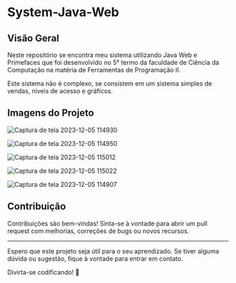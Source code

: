 # System-Java-Web

## Visão Geral

Neste repositório se encontra meu sistema utilizando Java Web e Primefaces que foi desenvolvido no 5° termo da faculdade de Ciência da Computação na matéria de Ferramentas de Programação II.

Este sistema não é complexo, se consistem em um sistema simples de vendas, niveis de acesso e gráficos.

## Imagens do Projeto

![Captura de tela 2023-12-05 114930](https://github.com/pedrobaschoni/System-Java-Web/assets/124200114/e96924f0-7573-45ff-9a70-d3ca6ec32acd)

![Captura de tela 2023-12-05 114950](https://github.com/pedrobaschoni/System-Java-Web/assets/124200114/5cfc6eba-0952-4292-98b7-637169444831)

![Captura de tela 2023-12-05 115012](https://github.com/pedrobaschoni/System-Java-Web/assets/124200114/8a38a467-7467-489c-b565-187d20b531a6)

![Captura de tela 2023-12-05 115022](https://github.com/pedrobaschoni/System-Java-Web/assets/124200114/16761f64-63f3-46ff-b495-c004b772128c)

![Captura de tela 2023-12-05 114907](https://github.com/pedrobaschoni/System-Java-Web/assets/124200114/cdb06033-e862-42c6-b095-59179664e797)

## Contribuição

Contribuições são bem-vindas! Sinta-se à vontade para abrir um pull request com melhorias, correções de bugs ou novos recursos.

---

Espero que este projeto seja útil para o seu aprendizado. Se tiver alguma dúvida ou sugestão, fique à vontade para entrar em contato.

Divirta-se codificando! 🚀
